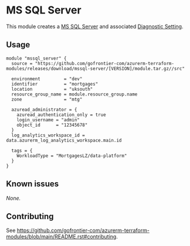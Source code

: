 # MS SQL Server

This module creates a [MS SQL Server](https://registry.terraform.io/providers/hashicorp/azurerm/latest/docs/resources/mssql_server) and associated [Diagnostic Setting](https://registry.terraform.io/providers/hashicorp/azurerm/latest/docs/resources/monitor_diagnostic_setting).

## Usage

```hcl
module "mssql_server" {
  source = "https://github.com/gofrontier-com/azurerm-terraform-modules/releases/download/mssql-server/[VERSION]/module.tar.gz//src"

  environment         = "dev"
  identifier          = "mortgages"
  location            = "uksouth"
  resource_group_name = module.resource_group.name
  zone                = "mtg"

  azuread_administrator = {
    azuread_authentication_only = true
    login_username = "admin"
    object_id      = "12345678"
  }
  log_analytics_workspace_id = data.azurerm_log_analytics_workspace.main.id

  tags = {
    WorkloadType = "MortgagesLZ/data-platform"
  }
}
```

## Known issues

_None._

## Contributing

See <https://github.com/gofrontier-com/azurerm-terraform-modules/blob/main/README.rst#contributing>.
